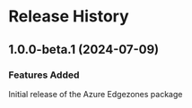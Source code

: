 # Release History
    
## 1.0.0-beta.1 (2024-07-09)

### Features Added

Initial release of the Azure Edgezones package
